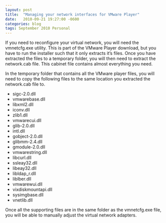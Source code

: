 ```yaml
---
layout: post
title:  "Managing your network interfaces for VMware Player"
date:   2010-09-21 19:27:00 -0600
categories: blog
tags: September 2010 Personal
---
```

If you need to reconfigure your virtual network, you will need the vmnetcfg.exe utility. This is part of the VMware Player download, but you have to run the installer such that it only extracts it’s files. Once you have extracted the files to a temporary folder, you will then need to extract the network.cab file. This cabinet file contains almost everything you need.

In the temporary folder that contains all the VMware player files, you will need to copy the following files to the same location you extracted the network.cab file to.

* sigc-2.0.dll
* vmwarebase.dll
* libxml2.dll
* iconv.dll
* zlib1.dll
* vmwarecui.dll
* glib-2.0.dll
* intl.dll
* gobject-2.0.dll
* glibmm-2.4.dll
* gmodule-2.0.dll
* vmwarestring.dll
* libcurl.dll
* ssleay32.dll
* libeay32.dll
* libldap_r.dll
* liblber.dll
* vmwarewui.dll
* vixdiskmountapi.dll
* sysimgbase.dll
* vnetlib.dll

Once all the supporting files are in the same folder as the vmnetcfg.exe file, you will be able to manually adjust the virtual network adapters.
